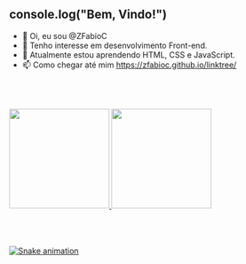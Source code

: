 ## console.log("Bem, Vindo!")

- 👋 Oi, eu sou @ZFabioC
- 👀 Tenho interesse em desenvolvimento Front-end.
- 🌱 Atualmente estou aprendendo HTML, CSS e JavaScript.
- 📫 Como chegar até mim https://zfabioc.github.io/linktree/

<br>
<br>
<br>

<div>
  <a href="https://github.com/ZFabioC">
  <img height="180em" src="https://github-readme-stats.vercel.app/api/top-langs/?username=ZFabioC&layout=compact&langs_count=7&theme=dracula"/>
  <img height="180em" src="https://github-readme-stats.vercel.app/api?username=ZFabioC&show_icons=true&theme=dracula&include_all_commits=true&count_private=true"/>
</div>
  
  <br>
  <br>
  <br>
  
  ![Snake animation](https://github.com/ZFabioC/ZFabioC/blob/output/github-contribution-grid-snake.svg)
